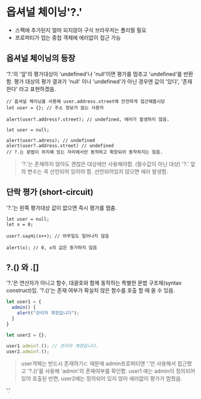 # 옵셔널 체이닝'?.'
- 스펙에 추가된지 얼마 되지않아 구식 브라우저는 폴리필 필요
- 프로퍼티가 업는 중첩 객체에 에러없이 접근 가능

## 옵셔널 체이닝의 등장
'?.'의 '앞'의 평가대상이 'undefined'나 'null'이면 평가를 멈추고 'undefined'를 반환함.
평가 대상의 평가 결과가 'null' 이나 'undefined'가 아닌 경우엔 값이 '있다', '존재한다' 라고 표현하겠음.
```
// 옵셔널 체이닝을 사용해 user.address.street에 안전하게 접근해봅시당
let user = {}; // 주소 정보가 없는 사용자

alert(user?.address?.street); // undefined, 에러가 발생하지 않음. 
```
```
let user = null;

alert(user?.adress); // undefined
alert(user?.address.street) // undefined
// ?.는 문법이 위치해 있는 자리에서만 동작하고 확장되어 동작하지는 않음.
```
> '?.'는 존재하지 않아도 괜찮은 대상에만 사용해야함. (필수값이 아닌 대상)
> '?.' 앞의 변수는 꼭 선언되어 있어야 함. 선언되어있지 않으면 에러 발생함.

## 단락 평가 (short-circuit)
'?.'는 왼쪽 평가대상 값이 없으면 즉시 평가를 멈춤.
```
let user = null;
let x = 0;

user?.sayHi(x++); // 아무일도 일어나지 않음

alert(x); // 0, x의 값은 증가하지 않음
```

## ?.() 와 .[]
'?.'은 연산자가 아니고 함수, 대괄호와 함께 동작하는 특별한 문법 구조체(syntax construct)임.
'?.()'는 존재 여부가 확실치 않은 함수를 호출 할 때 쓸 수 있음.
```javascript
let user1 = {
  admin() {
    alert("관리자 계정입니다");
  } 
}

let user2 = {};

user1.admin?.(); // 관리자 계정입니다.
user2.admin?.(); 
```
> user객체는 반드시 존재하기ㄷ 때문에 admin프로퍼티엔 '.'만 사용해서 접근했고 '?.()'를 사용해 'admin'의 존재여부를 확인함.
> user1 에는 admin이 정의되어있어 호출된 반면, user2에는 정의되어 있지 않아 에러없이 평가가 멈췄음.

'.'


